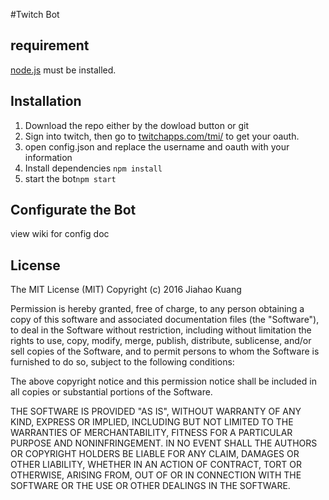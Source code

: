 #Twitch Bot

## requirement
[node.js](https://nodejs.org/en/) must be installed.
## Installation
1. Download the repo either by the dowload button or git
2. Sign into twitch, then go to [twitchapps.com/tmi/](http://www.twitchapps.com/tmi/) to get your oauth.
3. open config.json and replace the username and oauth with your information
4. Install dependencies `npm install`
5. start the bot`npm start`

## Configurate the Bot
view wiki for config doc

## License

The MIT License (MIT)
Copyright (c) 2016 Jiahao Kuang

Permission is hereby granted, free of charge, to any person obtaining a copy of this software and associated documentation files (the "Software"), to deal in the Software without restriction, including without limitation the rights to use, copy, modify, merge, publish, distribute, sublicense, and/or sell copies of the Software, and to permit persons to whom the Software is furnished to do so, subject to the following conditions:

The above copyright notice and this permission notice shall be included in all copies or substantial portions of the Software.

THE SOFTWARE IS PROVIDED "AS IS", WITHOUT WARRANTY OF ANY KIND, EXPRESS OR IMPLIED, INCLUDING BUT NOT LIMITED TO THE WARRANTIES OF MERCHANTABILITY, FITNESS FOR A PARTICULAR PURPOSE AND NONINFRINGEMENT. IN NO EVENT SHALL THE AUTHORS OR COPYRIGHT HOLDERS BE LIABLE FOR ANY CLAIM, DAMAGES OR OTHER LIABILITY, WHETHER IN AN ACTION OF CONTRACT, TORT OR OTHERWISE, ARISING FROM, OUT OF OR IN CONNECTION WITH THE SOFTWARE OR THE USE OR OTHER DEALINGS IN THE SOFTWARE.
